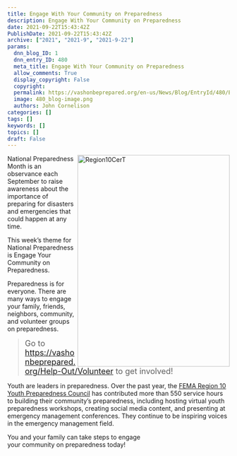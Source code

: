 ```yaml
---
title: Engage With Your Community on Preparedness
description: Engage With Your Community on Preparedness
date: 2021-09-22T15:43:42Z
PublishDate: 2021-09-22T15:43:42Z
archive: ["2021", "2021-9", "2021-9-22"]
params:
  dnn_blog_ID: 1
  dnn_entry_ID: 480
  meta_title: Engage With Your Community on Preparedness
  allow_comments: True
  display_copyright: False
  copyright:
  permalink: https://vashonbeprepared.org/en-us/News/Blog/EntryId/480/Engage-With-Your-Community-on-Preparedness
  image: 480_blog-image.png
  authors: John Cornelison
categories: []
tags: []
keywords: []
topics: []
draft: False
---
```


<p><img width="345" height="479" title="Region10CerT" align="right" style="border: 0px currentcolor; border-image: none; float: right; display: inline; background-image: none;" alt="Region10CerT" src="https://vashonbeprepared.org./images/480/Open-Live-Writer-2a1f38b2838a_7938-Region10CerT_53377487-4835-47a5-b971-c7e847acafa4.png" border="0">National Preparedness Month is an observance each September to raise awareness about the importance of preparing for disasters and emergencies that could happen at any time.</p><p>This week’s theme for National Preparedness is Engage Your Community on Preparedness.</p><p>Preparedness is for everyone. There are many ways to engage your family, friends, <br>neighbors, community, and volunteer groups <br>on preparedness. </p><blockquote><p><font size="4">Go to </font><a title="https://vashonbeprepared.org/en-us/Help-Out/Volunteer" href="https://vashonbeprepared.org/Help-Out/Volunteer"><font size="4">https://vashonbeprepared.org/Help-Out/Volunteer</font></a><font size="4"> to get involved!</font></p></blockquote><p>Youth are leaders in preparedness. Over the past year, the <a href="https://r10ypc.wixsite.com/region10ypc" target="_blank">FEMA Region 10 Youth Preparedness Council</a> has contributed more than 550 service hours to building their community’s preparedness, including hosting virtual youth preparedness workshops, creating social media content, and presenting at emergency management conferences. They continue to be inspiring voices in the emergency management field.</p><p>You and your family can take steps to engage <br>your community on preparedness today!</p>
